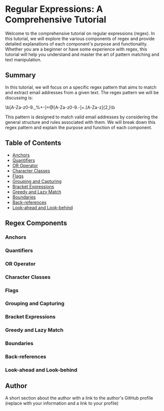 # Regular Expressions: A Comprehensive Tutorial

Welcome to the comprehensive tutorial on regular expressions (regex). In this tutorial, we will explore the various components of regex and provide detailed explanations of each component's purpose and functionality. Whether you are a beginner or have some experience with regex, this tutorial will help you understand and master the art of pattern matching and text manipulation.
## Summary
In this tutorial, we will focus on a specific regex pattern that aims to match and extract email addresses from a given text. The regex pattern we will be discussing is:

\b[A-Za-z0-9._%+-]+@[A-Za-z0-9.-]+\.[A-Za-z]{2,}\b

This pattern is designed to match valid email addresses by considering the general structure and rules associated with them. We will break down this regex pattern and explain the purpose and function of each component.


## Table of Contents

- [Anchors](#anchors)
- [Quantifiers](#quantifiers)
- [OR Operator](#or-operator)
- [Character Classes](#character-classes)
- [Flags](#flags)
- [Grouping and Capturing](#grouping-and-capturing)
- [Bracket Expressions](#bracket-expressions)
- [Greedy and Lazy Match](#greedy-and-lazy-match)
- [Boundaries](#boundaries)
- [Back-references](#back-references)
- [Look-ahead and Look-behind](#look-ahead-and-look-behind)

## Regex Components

### Anchors

### Quantifiers

### OR Operator

### Character Classes

### Flags

### Grouping and Capturing

### Bracket Expressions

### Greedy and Lazy Match

### Boundaries

### Back-references

### Look-ahead and Look-behind

## Author

A short section about the author with a link to the author's GitHub profile (replace with your information and a link to your profile)
